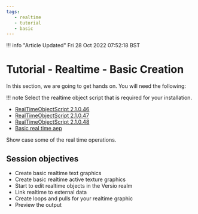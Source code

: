 ```yaml
---
tags:
   - realtime
   - tutorial
   - basic
---
```


<!--
Title : 2101011551_basic_rto_in_action_tutorial

- Created : 2022-01-06 14:21
- Updated :
- Author : James Rivers
- Written against (version):
- Sources :
- Author Notes :
-->
!!! info "Article Updated"
    Fri 28 Oct 2022 07:52:18 BST

# Tutorial - Realtime - Basic Creation

In this section, we are going to get hands on. You will need the following:

!!! note
    Select the realtime object script that is required for your installation.

- [RealTimeObjectScript 2.1.0.46](../../downloads/RealTimeObject-2.1.0.46.jsx)
- [RealTimeObjectScript 2.1.0.47](../../downloads/RealTimeObject-2.1.0.47.jsx)
- [RealTimeObjectScript 2.1.0.48](../../downloadsRealTimeObject-2.1.0.48.jsx)
- [Basic real time aep](../../downloads/2101011551_basic_rto_in_action_tutorial/chapter6_basic_rto.zip)

Show case some of the real time operations. 

## Session objectives

- Create basic realtime text graphics
- Create basic realtime active texture graphics
- Start to edit realtime objects in the Versio realm
- Link realtime to external data
- Create loops and pulls for your realtime graphic
- Preview the output





